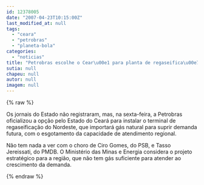 ```yaml
---
id: 12378005
date: "2007-04-23T10:15:00Z"
last_modified_at: null
tags:
  - "ceara"
  - "petrobras"
  - "planeta-bola"
categories:
  - "noticias"
title: "Petrobras escolhe o Cear\u00e1 para planta de regaseifica\u00e7\u00e3o"
sutia: null
chapeu: null
autor: null
imagem: null
---
```

{% raw %}
<p><P>Os jornais do Estado não registraram, mas, na sexta-feira, a Petrobras oficializou a opção pelo Estado do Ceará para instalar o terminal de regaseificação do Nordeste, que importará gás natural para suprir demanda futura, com o esgotamento da capacidade de atendimento regional.</P></p>
<p><P>Não tem nada a ver com o choro de Ciro Gomes, do PSB,&nbsp;e Tasso Jereissati, do PMDB. O Ministério das Minas e Energia considera o projeto estratégico para a região, que não tem gás suficiente para atender ao crescimento da demanda.</P> </p>
{% endraw %}
